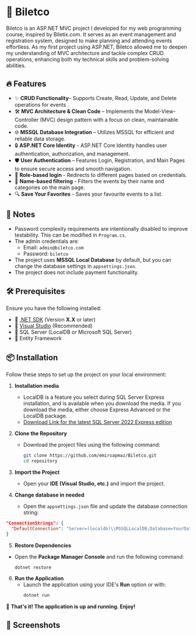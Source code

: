 # 🚀 Biletco
Biletco is an ASP.NET MVC project I developed for my web programming course, inspired by Biletix.com. It serves as an event management and registration system, designed to make planning and attending events effortless. As my first project using ASP.NET, Biletco allowed me to deepen my understanding of MVC architecture and tackle complex CRUD operations, enhancing both my technical skills and problem-solving abilities.

## 🔥 Features
- ✨ **CRUD Functionality**– Supports Create, Read, Update, and Delete operations for events .
- 🛠️ **MVC Architecture & Clean Code** – Implements the Model-View-Controller (MVC) design pattern with a focus on clean, maintainable code.
- 🌐 **MSSQL Database Integration** – Utilizes MSSQL for efficient and reliable data storage.
- 🔒 **ASP.NET Core Identity** - ASP.NET Core Identity handles user authentication, authorization, and management.
- 🛡️ **User Authentication** – Features Login, Registration, and Main Pages to ensure secure access and smooth navigation.
- 👻 **Role-based login** - Redirects to different pages based on credentials.
- 📢 **Name-based filtering** - Filters the events by their name and categories on the main page.
- 🔍 **Save Your Favorites** - Saves your favourite events to a list.

## 🚧 **Notes**
- Password complexity requirements are intentionally disabled to improve testability. This can be modified in `Program.cs`.
- The admin credentials are:  
  - Email: `admin@biletco.com`  
  - Password: `biletco`
- The project uses **MSSQL Local Database** by default, but you can change the database settings in `appsettings.json`.
- The project does not include payment functionality.

## 🛠️ Prerequisites  
Ensure you have the following installed:  
- 🔹 [.NET SDK](https://dotnet.microsoft.com/en-us/download) (Version **X.X** or later)  
- 🔹 [Visual Studio](https://visualstudio.microsoft.com/) (Recommended)  
- 🔹 SQL Server (LocalDB or Microsoft SQL Server)  
- 🔹 Entity Framework

## 📦 **Installation**  
Follow these steps to set up the project on your local environment:  

1. **Installation media**  
   - LocalDB is a feature you select during SQL Server Express installation, and is available when you download the media. If you download the media, either choose Express Advanced or the LocalDB package.
   - [Download Link for the latest SQL Server 2022 Express edition](https://go.microsoft.com/fwlink/?linkid=2215160)
     
2. **Clone the Repository**  
   - Download the project files using the following command:  
     ```bash
     git clone https://github.com/emirsapmaz/Biletco.git
     cd repository
     ```
     
3. **Import the Project**  
   - Open your **IDE (Visual Studio, etc.)** and import the project.  

4. **Change database in needed**
   - Open the `appsettings.json` file and update the database connection string:  
  ```json
  "ConnectionStrings": {
    "DefaultConnection": "Server=(localdb)\\MSSQLLocalDB;Database=YourDatabase;Trusted_Connection=True;"
  }
  ```

5. **Restore Dependencies**
  - Open the **Package Manager Console** and run the following command:  
    ```sh
    dotnet restore
    ```
    
6. **Run the Application**  
   - Launch the application using your IDE's **Run** option or with:  
     ```bash
     dotnet run
     ```
     
🎉 **That's it! The application is up and running. Enjoy!**  

## 📸 Screenshots




  
